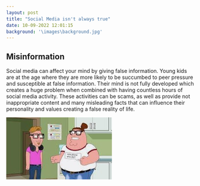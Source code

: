 ```yaml
---
layout: post
title: "Social Media isn't always true"
date: 10-09-2022 12:01:15
background: '\images\background.jpg' 
---
```

## Misinformation 
Social media can affect your mind by giving false information. Young kids are at the age where they are more likely to be succumbed to peer pressure and susceptible at false information. Their mind is not fully developed which creates a huge problem when combined with having countless hours of social media activity. These activities can be scams, as well as provide not inappropriate content and many misleading facts that can influence their personality and values creating a false reality of life. 

 [![Peter becomes a millenial](\images\minds\millenial.jpg)](https://www.youtube.com/watch?v=x5eC7Jtp05s)

